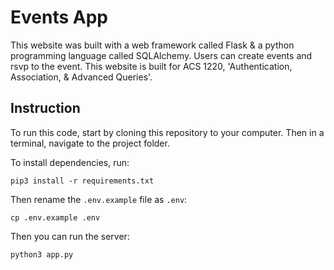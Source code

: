 # Events App
This website was built with a web framework called Flask & a python programming language called SQLAlchemy. Users can create events and rsvp to the event. This website is built for ACS 1220, 'Authentication, Association, & Advanced Queries'.

## Instruction 

To run this code, start by cloning this repository to your computer. Then in a terminal, navigate to the project folder.

To install dependencies, run:

```
pip3 install -r requirements.txt
```

Then rename the `.env.example` file as `.env`:

```
cp .env.example .env
```

Then you can run the server:

```
python3 app.py
```

